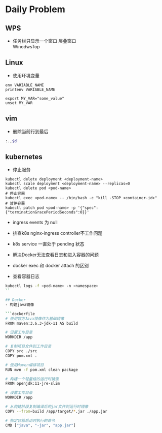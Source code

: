 # Daily Problem

## WPS

-  任务栏只显示一个窗口
层叠窗口  
WinodwsTop
## Linux
- 使用环境变量
```shell
env VARIABLE_NAME
printenv VARIABLE_NAME

export MY_VAR="some_value"
unset MY_VAR
```
## vim
- 删除当前行到最后
```sh
:.,$d
```

## kubernetes
- 停止服务
```shell
kubectl delete deployment <deployment-name>
kubectl scale deployment <deployment-name> --replicas=0
kubectl delete pod <pod-name>
# 停止容器
kubectl exec <pod-name> -- /bin/bash -c "kill -STOP <container-id>"
# 暂停容器
kubectl patch pod <pod-name> -p '{"spec":{"terminationGracePeriodSeconds":0}}'
```

- ingress events 为 null
  
- 排查k8s nginx-ingress controller不工作问题 

- k8s service 一直处于 pending 状态
  
- 解决Docker无法查看日志和进入容器的问题
- docker exec 和 docker attach 的区别
- 查看容器日志
```sh
kubectl logs -f <pod-name> -n <namespace>
``

## Docker
- 构建java镜像

```dockerfile
# 使用官方Java镜像作为基础镜像
FROM maven:3.6.3-jdk-11 AS build

# 设置工作目录
WORKDIR /app

# 复制项目文件到工作目录
COPY src ./src
COPY pom.xml .

# 使用Maven编译项目
RUN mvn -f pom.xml clean package

# 构建一个轻量级的运行时镜像
FROM openjdk:11-jre-slim

# 设置工作目录
WORKDIR /app

# 从构建阶段复制编译后的jar文件到运行时镜像
COPY --from=build /app/target/*.jar ./app.jar

# 指定容器启动时执行的命令
CMD ["java", "-jar", "app.jar"]

```